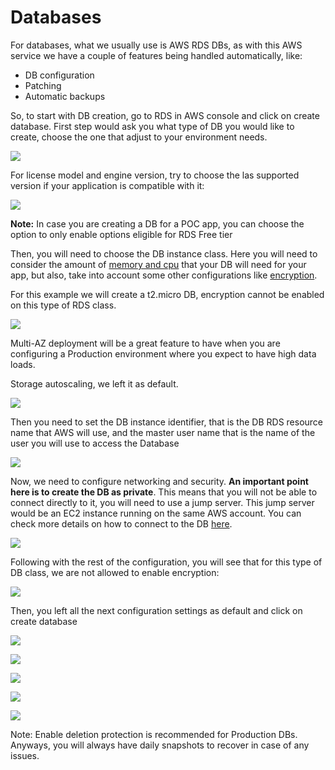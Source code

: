 # Databases

For databases, what we usually use is AWS RDS DBs, as with this AWS service we have a couple of features being handled automatically, like:

* DB configuration
* Patching
* Automatic backups

So, to start with DB creation, go to RDS in AWS console and click on create database. First step would ask you what type of DB you would like to create, choose the one that adjust to your environment needs.

![](../.gitbook/assets/image%20%2813%29.png)

For license model and engine version, try to choose the las supported version if your application is compatible with it:

![](../.gitbook/assets/image%20%282%29.png)

**Note:** In case you are creating a DB for a POC app, you can choose the option to only enable options eligible for RDS Free tier

Then, you will need to choose the DB instance class. Here you will need to consider the amount of [memory and cpu](https://docs.amazonaws.cn/en_us/AmazonRDS/latest/UserGuide/Concepts.DBInstanceClass.html) that your DB will need for your app, but also, take into account some other configurations like [encryption](https://docs.amazonaws.cn/en_us/AmazonRDS/latest/UserGuide/Overview.Encryption.html).

For this example we will create a t2.micro DB, encryption cannot be enabled on this type of RDS class.

![](../.gitbook/assets/image%20%2815%29.png)

Multi-AZ deployment will be a great feature to have when you are configuring a Production environment where you expect to have high data loads.

Storage autoscaling, we left it as default.

![](../.gitbook/assets/image%20%2811%29.png)

Then you need to set the DB instance identifier, that is the DB RDS resource name that AWS will use, and the master user name that is the name of the user you will use to access the Database

![](../.gitbook/assets/image%20%2819%29.png)

Now, we need to configure networking and security. **An important point here is to create the DB as private**. This means that you will not be able to connect directly to it, you will need to use a jump server. This jump server would be an EC2 instance running on the same AWS account. You can check more details on how to connect to the DB [here](https://medium.com/nexton/how-to-make-your-amazon-rds-db-private-if-its-already-public-c37bf9d6f544).

![](../.gitbook/assets/image%20%281%29.png)

Following with the rest of the configuration, you will see that for this type of DB class, we are not allowed to enable encryption:

![](../.gitbook/assets/image%20%286%29.png)

Then, you left all the next configuration settings as default and click on create database

![](../.gitbook/assets/image%20%2816%29.png)

![](../.gitbook/assets/image%20%288%29.png)

![](../.gitbook/assets/image%20%285%29.png)

![](../.gitbook/assets/image%20%2817%29.png)

![](../.gitbook/assets/image%20%287%29.png)

Note: Enable deletion protection is recommended for Production DBs. Anyways, you will always have daily snapshots to recover in case of any issues.

